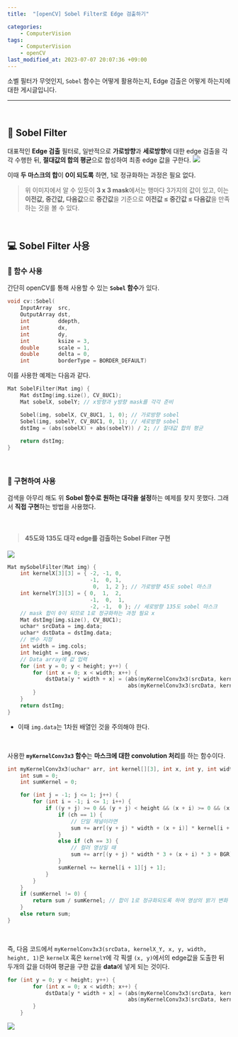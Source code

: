 ```yaml
---
title:  "[openCV] Sobel Filter로 Edge 검출하기"

categories: 
	- ComputerVision
tags:
	- ComputerVision
	- openCV
last_modified_at: 2023-07-07 20:07:36 +09:00
---
```


소벨 필터가 무엇인지, ``Sobel`` 함수는 어떻게 활용하는지, Edge 검출은 어떻게 하는지에 대한 게시글입니다.

<hr><br>

## 👀 Sobel Filter
대표적인 **Edge 검출** 필터로, 
일반적으로 **가로방향**과 **세로방향**에 대한 edge 검출을 각각 수행한 뒤, **절대값의 합의 평균**으로 합성하여 최종 edge 값을 구한다.
![](https://velog.velcdn.com/images/m2nja201/post/974ec86b-e8db-4027-a518-307242f41e3e/image.png)

이때 **두 마스크의 합**이 **0이 되도록** 하면, 1로 정규화하는 과정은 필요 없다.

> 위 이미지에서 알 수 있듯이 **3 x 3 mask**에서는 행마다 3가지의 값이 있고, 이는 **이전값, 중간값, 다음값**으로 **중간값**을 기준으로 **이전값 ≤ 중간값 ≤ 다음값**을 만족하는 것을 볼 수 있다.

<br>

## 💻 Sobel Filter 사용

### 🔑 함수 사용
간단히 openCV를 통해 사용할 수 있는 **``Sobel`` 함수**가 있다.
```cpp
void cv::Sobel(
	InputArray	src,
    OutputArray dst,
    int			ddepth,
    int			dx,
    int			dy,
    int			ksize = 3,
    double		scale = 1,
    double		delta = 0,
    int			borderType = BORDER_DEFAULT)
```
이를 사용한 예제는 다음과 같다.
```cpp
Mat SobelFilter(Mat img) {
	Mat dstImg(img.size(), CV_8UC1);
	Mat sobelX, sobelY; // x방향과 y방향 mask를 각각 준비

	Sobel(img, sobelX, CV_8UC1, 1, 0); // 가로방향 sobel
	Sobel(img, sobelY, CV_8UC1, 0, 1); // 세로방향 sobel
	dstImg = (abs(sobelX) + abs(sobelY)) / 2; // 절대값 합의 평균
    
    return dstImg;
}

```

<br>

### 🔑 구현하여 사용
검색을 아무리 해도 위 **Sobel 함수로 원하는 대각을 설정**하는 예제를 찾지 못했다.
그래서 **직접 구현**하는 방법을 사용했다.

<br>

> #### 45도와 135도 대각 edge를 검출하는 Sobel Filter 구현
![](https://velog.velcdn.com/images/m2nja201/post/3cf33f84-010b-41f4-b6ba-8459d4f8d8c7/image.png)
```cpp
Mat mySobelFilter(Mat img) {
	int kernelX[3][3] = { -2, -1, 0,
						  -1,  0, 1,
						   0,  1, 2 }; // 가로방향 45도 sobel 마스크
	int kernelY[3][3] = { 0,  1,  2,
						  -1,  0,  1,
						  -2, -1,  0 }; // 세로방향 135도 sobel 마스크
	// mask 합이 0이 되므로 1로 정규화하는 과정 필요 x
	Mat dstImg(img.size(), CV_8UC1);
	uchar* srcData = img.data;
	uchar* dstData = dstImg.data;
	// 변수 지정
	int width = img.cols;
	int height = img.rows;
    // Data array에 값 입력
	for (int y = 0; y < height; y++) {
		for (int x = 0; x < width; x++) {
			dstData[y * width + x] = (abs(myKernelConv3x3(srcData, kernelX, x, y, width, height, 1)) +
								      abs(myKernelConv3x3(srcData, kernelY, x, y, width, height, 1))) / 2;
		}
	}
	return dstImg;
}
```
- 이때 ``img.data``는 1차원 배열인 것을 주의해야 한다.

<br>

사용한 **``myKernelConv3x3`` 함수**는 **마스크에 대한 convolution 처리**를 하는 함수이다.
```cpp
int myKernelConv3x3(uchar* arr, int kernel[][3], int x, int y, int width, int height, int ch, int BGR = 0) {
	int sum = 0;
	int sumKernel = 0;

	for (int j = -1; j <= 1; j++) {
		for (int i = -1; i <= 1; i++) {
			if ((y + j) >= 0 && (y + j) < height && (x + i) >= 0 && (x + i) < width) {
				if (ch == 1) {
					// 단일 채널이라면
					sum += arr[(y + j) * width + (x + i)] * kernel[i + 1][j + 1];
				}
				else if (ch == 3) {
					// 컬러 영상일 때
					sum += arr[(y + j) * width * 3 + (x + i) * 3 + BGR] + kernel[i + 1][j + 1];
				}
				sumKernel += kernel[i + 1][j + 1];
			}
		}
	}
	if (sumKernel != 0) {
		return sum / sumKernel; // 합이 1로 정규화되도록 하여 영상의 밝기 변화 방지
	}
	else return sum;
}
```

<br>

즉, 다음 코드에서 ``myKernelConv3x3(srcData, kernelX_Y, x, y, width, height, 1)``은 ``kernelX`` 혹은 ``kernelY``에 각 픽셀 ``(x, y)``에서의 edge값을 도출한 뒤 두개의 값을 더하여 평균을 구한 값을 **data**에 넣게 되는 것이다.
```cpp
for (int y = 0; y < height; y++) {
		for (int x = 0; x < width; x++) {
			dstData[y * width + x] = (abs(myKernelConv3x3(srcData, kernelX, x, y, width, height, 1)) +
								      abs(myKernelConv3x3(srcData, kernelY, x, y, width, height, 1))) / 2;
		}
	}
```
![](https://velog.velcdn.com/images/m2nja201/post/9613e25d-0c79-4825-82d3-f06cb85bccd4/image.png)

